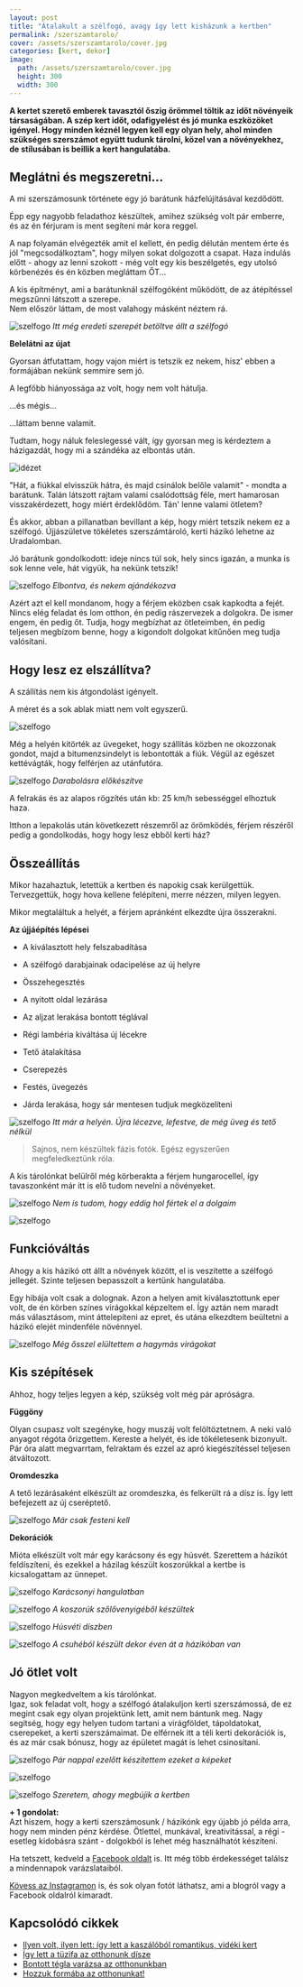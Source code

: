 ```yaml
---
layout: post
title: "Átalakult a szélfogó, avagy így lett kisházunk a kertben"
permalink: /szerszamtarolo/
cover: /assets/szerszamtarolo/cover.jpg
categories: [kert, dekor]
image:
  path: /assets/szerszamtarolo/cover.jpg
  height: 300
  width: 300
---
```




**A kertet szerető emberek tavasztól őszig örömmel töltik az időt növényeik társaságában. A szép kert időt, odafigyelést és jó munka eszközöket igényel. Hogy minden kéznél legyen kell egy olyan hely, ahol minden szükséges szerszámot együtt tudunk tárolni, közel van a növényekhez, de stílusában is beillik a kert hangulatába.**
 

## Meglátni és megszeretni...

A mi szerszámosunk története egy jó barátunk házfelújításával kezdődött.

Épp egy nagyobb feladathoz készültek, amihez szükség volt pár emberre, és az én férjuram is ment segíteni már kora reggel.  

A nap folyamán elvégezték amit el kellett, én pedig délután mentem érte és jól "megcsodálkoztam", hogy milyen sokat dolgozott a csapat. Haza indulás előtt - ahogy az lenni szokott - még volt egy kis beszélgetés, egy utolsó körbenézés és én közben megláttam ŐT...  

A kis építményt, ami a barátunknál szélfogóként működött, de az átépítéssel megszűnni látszott a szerepe.  
Nem először láttam, de most valahogy másként néztem rá.


![szelfogo](/assets/szerszamtarolo/69276037_1244988145661837_7814371276251725824_nj.jpg)
_Itt még eredeti szerepét betöltve állt a szélfogó_








**Belelátni az újat**

Gyorsan átfutattam, hogy vajon miért is tetszik ez nekem, hisz' ebben a formájában nekünk semmire sem jó.

A legfőbb hiányossága az volt, hogy nem volt hátulja.

...és mégis... 

...láttam benne valamit.

Tudtam, hogy náluk feleslegessé vált, így gyorsan meg is kérdeztem a házigazdát, hogy mi a szándéka az elbontás után. 

![idézet](/assets/szerszamtarolo/javitottidezet.jpg)




"Hát, a fiúkkal elvisszük hátra, és majd csinálok belőle valamit" - mondta a barátunk. Talán látszott rajtam valami csalódottság féle, mert hamarosan visszakérdezett, hogy miért érdeklődöm.
Tán' lenne valami ötletem?



És akkor, abban a pillanatban bevillant a kép, hogy miért tetszik nekem ez a szélfogó. 
Újjászületve tökéletes szerszámtároló, kerti házikó lehetne az Uradalomban.

Jó barátunk gondolkodott: ideje nincs túl sok, hely sincs igazán, a munka is sok lenne vele, hát vigyük, ha nekünk tetszik!



![szelfogo](/assets/szerszamtarolo/20180916_141605j.jpg)
_Elbontva, és nekem ajándékozva_   

Azért azt el kell mondanom, hogy a férjem eközben csak kapkodta a fejét. Nincs elég feladat és lom otthon, én pedig rászervezek a dolgokra. De ismer engem, én pedig őt. Tudja, hogy megbízhat az ötleteimben, én pedig teljesen megbízom benne, hogy a kigondolt dolgokat kitűnően meg tudja valósítani.



## Hogy lesz ez elszállítva?


A szállítás nem kis átgondolást igényelt.

A méret és a sok ablak miatt nem volt egyszerű.

![szelfogo](/assets/szerszamtarolo/20180916_141558j.jpg)

Még a helyén kitörték az üvegeket, hogy szállítás közben ne okozzonak gondot, majd a bitumenzsindelyt is lebontották a fiúk. Végül az egészet kettévágták, hogy felférjen az utánfutóra.

![szelfogo](/assets/szerszamtarolo/20180916_141508ja.jpg)
_Darabolásra előkészítve_

A felrakás és az alapos rögzítés után kb: 25 km/h sebességgel elhoztuk haza.

Itthon a lepakolás után következett részemről az örömködés, férjem részéről pedig a gondolkodás, hogy hogy lesz ebből kerti ház?



## Összeállítás
Mikor hazahaztuk, letettük a kertben és napokig csak kerülgettük. Tervezgettük, hogy hova kellene felépíteni, merre nézzen, milyen legyen.

Mikor megtaláltuk a helyét, a férjem apránként elkezdte újra összerakni.



**Az újjáépítés lépései**


* A kiválasztott hely felszabadítása

* A szélfogó darabjainak odacipelése az új helyre

* Összehegesztés

* A nyitott oldal lezárása

* Az aljzat lerakása bontott téglával

* Régi lambéria kiváltása új lécekre

* Tető átalakítása

* Cserepezés

* Festés, üvegezés

* Járda lerakása, hogy sár mentesen tudjuk megközelíteni

![szelfogo](/assets/szerszamtarolo/20181008_153630j.jpg)
_Itt már a helyén. Újra lécezve, lefestve, de még üveg és tető nélkül_


> Sajnos, nem készültek fázis fotók. Egész egyszerűen megfeledkeztünk róla.

A kis tárolónkat belülről még körberakta a férjem hungarocellel, így tavaszonként már itt is elő tudom nevelni a növényeket.

![szelfogo](/assets/szerszamtarolo/IMG_20190409_094737.jpg)
_Nem is tudom, hogy eddig hol fértek el a dolgaim_


![szelfogo](/assets/szerszamtarolo/56913218_379139989345142_7750835395545268224_nj.jpg)

## Funkcióváltás


Ahogy a kis házikó ott állt a növények között, el is veszítette a szélfogó jellegét. Szinte teljesen bepasszolt a kertünk hangulatába.



Egy hibája volt csak a dolognak. Azon a helyen amit kiválasztottunk eper volt, de én körben színes virágokkal képzeltem el.
Így aztán nem maradt más választásom, mint áttelepíteni az epret, és utána elkezdtem beültetni a házikó elejét mindenféle növénnyel.

![szelfogo](/assets/szerszamtarolo/IMG_20190408_172607.jpg)
_Még ősszel elültettem a hagymás virágokat_




## Kis szépítések

Ahhoz, hogy teljes legyen a kép, szükség volt még pár apróságra.

**Függöny**

Olyan csupasz volt szegényke, hogy muszáj volt felöltöztetnem. 
A neki való anyagot régóta őrizgettem. Kereste a helyét, és ide tökéletesenk bizonyult.  
Pár óra alatt megvarrtam, felraktam és ezzel az apró kiegészítéssel teljesen átváltozott.



**Oromdeszka**


A tető lezárásaként elkészült az oromdeszka, és felkerült rá a dísz is. Így lett befejezett az új cseréptető.


![szelfogo](/assets/szerszamtarolo/IMG-20190414-WA0000j.jpg)
_Már csak festeni kell_


**Dekorációk**

Mióta elkészült volt már egy karácsony és egy húsvét. Szerettem a házikót feldíszíteni, és ezekkel a házilag készült koszorúkkal a kertbe is kicsalogattam az ünnepet.



![szelfogo](/assets/szerszamtarolo/IMG_20181219_183053_207.jpg)
_Karácsonyi hangulatban_



![szelfogo](/assets/szerszamtarolo/IMG_20190105_091209_484.jpg)
_A koszorúk szőlővenyigéből készültek_



![szelfogo](/assets/szerszamtarolo/IMG_20190410_232244_807.jpg)
_Húsvéti díszben_


![szelfogo](/assets/szerszamtarolo/IMG_20181218_212257_024.jpg)
_A csuhéból készült dekor éven át a házikóban van_


## Jó ötlet volt

Nagyon megkedveltem a kis tárolónkat.  
Igaz, sok feladat volt, hogy a szélfogó átalakuljon kerti szerszámossá, de ez megint csak egy olyan projektünk lett, amit nem bántunk meg. Nagy segítség, hogy egy helyen tudom tartani a virágföldet, tápoldatokat, cserepeket, a kerti szerszámaimat. De elférnek itt a téli kerti dekorációk is, és az már csak bónusz, hogy az épületet magát is lehet csinosítani.

![szelfogo](/assets/szerszamtarolo/IMG_20190817_190539jjj.jpg)
_Pár nappal ezelőtt készítettem ezeket a képeket_

![szelfogo](/assets/szerszamtarolo/j.jpg)

![szelfogo](/assets/szerszamtarolo/IMG_20190818_083724.jpg)
_Szeretem, ahogy megbújik a kertben_



**+ 1 gondolat:**   
Azt hiszem, hogy a kerti szerszámosunk / házikónk egy újabb jó példa arra, hogy nem minden pénz kérdése. Ötlettel, munkával, kreativitással, a régi - esetleg kidobásra szánt - dolgokból is lehet még használhatót készíteni.



Ha tetszett, kedveld a <a href="https://www.facebook.com/Var%C3%A1zsolj-otthont-360330751226066/" target="_blank">Facebook oldalt</a> is. Itt még több érdekességet találsz a mindennapok varázslataiból.

<a href="https://www.instagram.com/varazsoljotthont/?hl=hu/" target="_blank">Kövess az Instagramon</a> is, és sok olyan fotót láthatsz, ami a blogról vagy a Facebook oldalról kimaradt.




## Kapcsolódó cikkek

* [Ilyen volt, ilyen lett: így lett a kaszálóból romantikus, vidéki kert](/2019-06-26/kulsokorlet)
* [Így lett a tüzifa az otthonunk dísze](/2019-05-16/fábólkreatívan)
* [Bontott tégla varázsa az otthonunkban](/2019-04-23/tegla)
* [Hozzuk formába az otthonunkat!](/2019-03-26/dekoráció)






